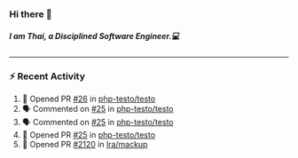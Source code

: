 ### Hi there 👋

##### I am Thai, a Disciplined Software Engineer.💻

---

### ⚡ Recent Activity
<!--START_SECTION:activity-->
1. 💪 Opened PR [#26](undefined) in [php-testo/testo](https://github.com/php-testo/testo)
2. 🗣 Commented on [#25](https://github.com/php-testo/testo/pull/25#issuecomment-3455538646) in [php-testo/testo](https://github.com/php-testo/testo)
3. 🗣 Commented on [#25](https://github.com/php-testo/testo/pull/25#issuecomment-3455232534) in [php-testo/testo](https://github.com/php-testo/testo)
4. 💪 Opened PR [#25](undefined) in [php-testo/testo](https://github.com/php-testo/testo)
5. 💪 Opened PR [#2120](undefined) in [lra/mackup](https://github.com/lra/mackup)
<!--END_SECTION:activity-->
